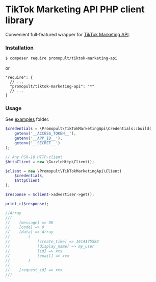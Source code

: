 # TikTok Marketing API PHP client library

Convenient full-featured wrapper for [TikTok Marketing API](https://ads.tiktok.com/marketing_api/docs).

### Installation

```bash
$ composer require promopult/tiktok-marketing-api
```
or
```
"require": {
  // ...
  "promopult/tiktok-marketing-api": "*"
  // ...
}
```

### Usage
See [examples](/examples) folder.

```php
$credentials = \Promopult\TikTokMarketingApi\Credentials::build(
    getenv('__ACCESS_TOKEN__'),
    getenv('__APP_ID__'),
    getenv('__SECRET__')
);

// Any PSR-18 HTTP-client
$httpClient = new \GuzzleHttp\Client();

$client = new \Promopult\TikTokMarketingApi\Client(
    $credentials,
    $httpClient
);

$response = $client->advertiser->get();

print_r($response);

//Array
//(
//    [message] => OK
//    [code] => 0
//    [data] => Array
//        (
//            [create_time] => 1614175583
//            [display_name] => my_user
//            [id] => xxx
//            [email] => xxx
//        )
//
//    [request_id] => xxx
//)

```
